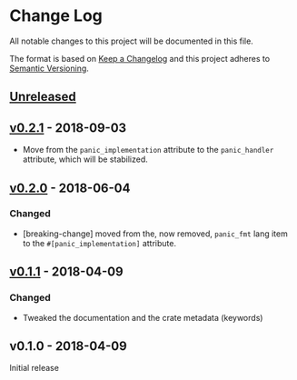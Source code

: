 # Change Log

All notable changes to this project will be documented in this file.

The format is based on [Keep a Changelog](http://keepachangelog.com/)
and this project adheres to [Semantic Versioning](http://semver.org/).

## [Unreleased]

## [v0.2.1] - 2018-09-03

- Move from the `panic_implementation` attribute to the `panic_handler`
  attribute, which will be stabilized.

## [v0.2.0] - 2018-06-04

### Changed

- [breaking-change] moved from the, now removed, `panic_fmt` lang item to the
  `#[panic_implementation]` attribute.

## [v0.1.1] - 2018-04-09

### Changed

- Tweaked the documentation and the crate metadata (keywords)

## v0.1.0 - 2018-04-09

Initial release

[Unreleased]: https://github.com/japaric/panic-abort/compare/v0.2.1...HEAD
[v0.2.1]: https://github.com/japaric/panic-abort/compare/v0.2.0...v0.2.1
[v0.2.0]: https://github.com/japaric/panic-abort/compare/v0.1.1...v0.2.0
[v0.1.1]: https://github.com/japaric/panic-abort/compare/v0.1.0...v0.1.1
